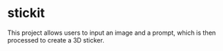 # stickit
This project allows users to input an image and a prompt, which is then processed to create a 3D sticker. 
